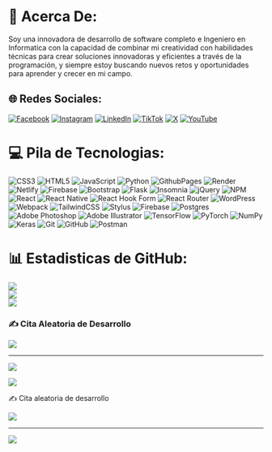 # 💫 Acerca De:
Soy una innovadora de desarrollo de software completo e Ingeniero en Informatica con la capacidad de combinar mi creatividad con habilidades técnicas para crear soluciones innovadoras y eficientes a través de la programación, y siempre estoy buscando nuevos retos y oportunidades para aprender y crecer en mi campo. 


## 🌐 Redes Sociales:
[![Facebook](https://img.shields.io/badge/Facebook-%231877F2.svg?logo=Facebook&logoColor=white)](https://facebook.com/Clisdermar) [![Instagram](https://img.shields.io/badge/Instagram-%23E4405F.svg?logo=Instagram&logoColor=white)](https://instagram.com/Clisdermar) [![LinkedIn](https://img.shields.io/badge/LinkedIn-%230077B5.svg?logo=linkedin&logoColor=white)](https://linkedin.com/in/clisdermar) [![TikTok](https://img.shields.io/badge/TikTok-%23000000.svg?logo=TikTok&logoColor=white)](https://tiktok.com/@Clisdermar) [![X](https://img.shields.io/badge/X-black.svg?logo=X&logoColor=white)](https://x.com/Clisdermar) [![YouTube](https://img.shields.io/badge/YouTube-%23FF0000.svg?logo=YouTube&logoColor=white)](https://youtube.com/@@clisdermarvivas9693) 

# 💻 Pila de Tecnologias:
![CSS3](https://img.shields.io/badge/css3-%231572B6.svg?style=flat-square&logo=css3&logoColor=white) ![HTML5](https://img.shields.io/badge/html5-%23E34F26.svg?style=flat-square&logo=html5&logoColor=white) ![JavaScript](https://img.shields.io/badge/javascript-%23323330.svg?style=flat-square&logo=javascript&logoColor=%23F7DF1E) ![Python](https://img.shields.io/badge/python-3670A0?style=flat-square&logo=python&logoColor=ffdd54) ![GithubPages](https://img.shields.io/badge/github%20pages-121013?style=flat-square&logo=github&logoColor=white) ![Render](https://img.shields.io/badge/Render-%46E3B7.svg?style=flat-square&logo=render&logoColor=white) ![Netlify](https://img.shields.io/badge/netlify-%23000000.svg?style=flat-square&logo=netlify&logoColor=#00C7B7) ![Firebase](https://img.shields.io/badge/firebase-%23039BE5.svg?style=flat-square&logo=firebase) ![Bootstrap](https://img.shields.io/badge/bootstrap-%238511FA.svg?style=flat-square&logo=bootstrap&logoColor=white) ![Flask](https://img.shields.io/badge/flask-%23000.svg?style=flat-square&logo=flask&logoColor=white) ![Insomnia](https://img.shields.io/badge/Insomnia-black?style=flat-square&logo=insomnia&logoColor=5849BE) ![jQuery](https://img.shields.io/badge/jquery-%230769AD.svg?style=flat-square&logo=jquery&logoColor=white) ![NPM](https://img.shields.io/badge/NPM-%23CB3837.svg?style=flat-square&logo=npm&logoColor=white) ![React](https://img.shields.io/badge/react-%2320232a.svg?style=flat-square&logo=react&logoColor=%2361DAFB) ![React Native](https://img.shields.io/badge/react_native-%2320232a.svg?style=flat-square&logo=react&logoColor=%2361DAFB) ![React Hook Form](https://img.shields.io/badge/React%20Hook%20Form-%23EC5990.svg?style=flat-square&logo=reacthookform&logoColor=white) ![React Router](https://img.shields.io/badge/React_Router-CA4245?style=flat-square&logo=react-router&logoColor=white) ![WordPress](https://img.shields.io/badge/WordPress-%23117AC9.svg?style=flat-square&logo=WordPress&logoColor=white) ![Webpack](https://img.shields.io/badge/webpack-%238DD6F9.svg?style=flat-square&logo=webpack&logoColor=black) ![TailwindCSS](https://img.shields.io/badge/tailwindcss-%2338B2AC.svg?style=flat-square&logo=tailwind-css&logoColor=white) ![Stylus](https://img.shields.io/badge/stylus-%23ff6347.svg?style=flat-square&logo=stylus&logoColor=white) ![Firebase](https://img.shields.io/badge/firebase-a08021?style=flat-square&logo=firebase&logoColor=ffcd34) ![Postgres](https://img.shields.io/badge/postgres-%23316192.svg?style=flat-square&logo=postgresql&logoColor=white) ![Adobe Photoshop](https://img.shields.io/badge/adobe%20photoshop-%2331A8FF.svg?style=flat-square&logo=adobe%20photoshop&logoColor=white) ![Adobe Illustrator](https://img.shields.io/badge/adobe%20illustrator-%23FF9A00.svg?style=flat-square&logo=adobe%20illustrator&logoColor=white) ![TensorFlow](https://img.shields.io/badge/TensorFlow-%23FF6F00.svg?style=flat-square&logo=TensorFlow&logoColor=white) ![PyTorch](https://img.shields.io/badge/PyTorch-%23EE4C2C.svg?style=flat-square&logo=PyTorch&logoColor=white) ![NumPy](https://img.shields.io/badge/numpy-%23013243.svg?style=flat-square&logo=numpy&logoColor=white) ![Keras](https://img.shields.io/badge/Keras-%23D00000.svg?style=flat-square&logo=Keras&logoColor=white) ![Git](https://img.shields.io/badge/git-%23F05033.svg?style=flat-square&logo=git&logoColor=white) ![GitHub](https://img.shields.io/badge/github-%23121011.svg?style=flat-square&logo=github&logoColor=white) ![Postman](https://img.shields.io/badge/Postman-FF6C37?style=flat-square&logo=postman&logoColor=white)
# 📊  Estadisticas de GitHub:
![](https://github-readme-stats.vercel.app/api?username=Clisdermar&theme=dark&hide_border=false&include_all_commits=false&count_private=false)<br/>
![](https://github-readme-streak-stats.herokuapp.com/?user=Clisdermar&theme=dark&hide_border=false)<br/>
![](https://github-readme-stats.vercel.app/api/top-langs/?username=Clisdermar&theme=dark&hide_border=false&include_all_commits=false&count_private=false&layout=compact)

### ✍️ Cita Aleatoria de Desarrollo
![](https://quotes-github-readme.vercel.app/api?type=horizontal&theme=radical)

---
[![](https://visitcount.itsvg.in/api?id=Clisdermar&icon=0&color=0)](https://visitcount.itsvg.in)

  
<!-- Proudly created with GPRM ( https://gprm.itsvg.in ) -->
![](https://github-readme-stats.vercel.app/api/top-langs/?username=Clisdermar&theme=dark&hide_border=false&include_all_commits=false&count_private=false&layout=compact)

✍️ Cita aleatoria de desarrollo

![](https://quotes-github-readme.vercel.app/api?type=horizontal&theme=radical)

---
[![](https://visitcount.itsvg.in/api?id=Clisdermar&icon=0&color=0)](https://visitcount.itsvg.in)
